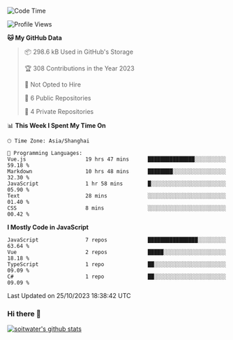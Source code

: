 <!--START_SECTION:waka-->
![Code Time](http://img.shields.io/badge/Code%20Time-2%2C685%20hrs%2043%20mins-blue)

![Profile Views](http://img.shields.io/badge/Profile%20Views-0-blue)

**🐱 My GitHub Data** 

> 📦 298.6 kB Used in GitHub's Storage 
 > 
> 🏆 308 Contributions in the Year 2023
 > 
> 🚫 Not Opted to Hire
 > 
> 📜 6 Public Repositories 
 > 
> 🔑 4 Private Repositories 
 > 
📊 **This Week I Spent My Time On** 

```text
🕑︎ Time Zone: Asia/Shanghai

💬 Programming Languages: 
Vue.js                   19 hrs 47 mins      ███████████████░░░░░░░░░░   59.18 % 
Markdown                 10 hrs 48 mins      ████████░░░░░░░░░░░░░░░░░   32.30 % 
JavaScript               1 hr 58 mins        █░░░░░░░░░░░░░░░░░░░░░░░░   05.90 % 
Text                     28 mins             ░░░░░░░░░░░░░░░░░░░░░░░░░   01.40 % 
CSS                      8 mins              ░░░░░░░░░░░░░░░░░░░░░░░░░   00.42 % 
```

**I Mostly Code in JavaScript** 

```text
JavaScript               7 repos             ████████████████░░░░░░░░░   63.64 % 
Vue                      2 repos             █████░░░░░░░░░░░░░░░░░░░░   18.18 % 
TypeScript               1 repo              ██░░░░░░░░░░░░░░░░░░░░░░░   09.09 % 
C#                       1 repo              ██░░░░░░░░░░░░░░░░░░░░░░░   09.09 % 
```




 Last Updated on 25/10/2023 18:38:42 UTC
<!--END_SECTION:waka-->

### Hi there 👋
[![soitwater's github stats](https://github-readme-stats.vercel.app/api?username=soitwater)](https://github.com/soitwater/github-readme-stats)
